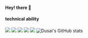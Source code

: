 #### Hey! there 👋
#### technical ability
![](https://img.shields.io/badge/Linux-brightgreen) ![](https://img.shields.io/badge/Windows-brightgreen) ![](https://img.shields.io/badge/Mysql-brightgreen) ![](https://img.shields.io/badge/Oracle-brightgreen) ![](https://img.shields.io/badge/Redis-brightgreen)
![Dusai's GitHub stats](https://github-readme-stats.vercel.app/api?username=stacklens&show_icons=true&theme=radical)
<!--
**Eric-3A/Eric-3A** is a ✨ _special_ ✨ repository because its `README.md` (this file) appears on your GitHub profile.

Here are some ideas to get you started:

- 🔭 I’m currently working on ...
- 🌱 I’m currently learning ...
- 👯 I’m looking to collaborate on ...
- 🤔 I’m looking for help with ...
- 💬 Ask me about ...
- 📫 How to reach me: ...
- 😄 Pronouns: ...
- ⚡ Fun fact: ...
![Dusai's GitHub stats](https://github-readme-stats.vercel.app/api?username=Eric-3A&show_icons=true&theme=radical)
-->
